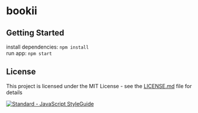 # bookii

## Getting Started
install dependencies: `npm install`  
run app: `npm start`

## License
This project is licensed under the MIT License - see the [LICENSE.md](LICENSE.md) file for details

[![Standard - JavaScript StyleGuide](https://img.shields.io/badge/code%20style-standard-brightgreen.svg)](http://standardjs.com/)
